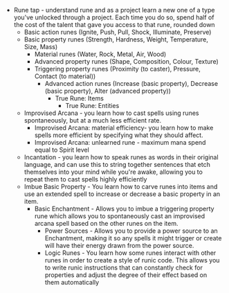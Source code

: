 
- Rune tap - understand rune and as a project learn a new one of a type you've unlocked through a project. Each time you do so, spend half of the cost of the talent that gave you access to that rune, rounded down
	- Basic action runes (Ignite, Push, Pull, Shock, Illuminate, Preserve)
	- Basic property runes (Strength, Hardness, Weight, Temperature, Size, Mass)
		- Material runes (Water, Rock, Metal, Air, Wood)
		- Advanced property runes (Shape, Composition, Colour, Texture)
		- Triggering property runes (Proximity (to caster), Pressure, Contact (to material))
			- Advanced action runes (Increase (basic property), Decrease (basic property), Alter (advanced property))
				- True Rune: Items
					- True Rune: Entities
	- Improvised Arcana - you learn how to cast spells using runes spontaneously, but at a much less efficient rate.
		- Improvised Arcana: material efficiency- you learn how to make spells more efficient by specifying what they should affect.
		- Improvised Arcana: unlearned rune - maximum mana spend equal to Spirit level
	- Incantation - you learn how to speak runes as words in their original language, and can use this to string together sentences that etch themselves into your mind while you're awake, allowing you to repeat them to cast spells highly efficiently
	- Imbue Basic Property - You learn how to carve runes into items and use an extended spell to increase or decrease a basic property in an item.
		- Basic Enchantment - Allows you to imbue a triggering property rune which allows you to spontaneously cast an improvised arcana spell based on the other runes on the item.
			- Power Sources - Allows you to provide a power source to an Enchantment, making it so any spells it might trigger or create will have their energy drawn from the power source.
			- Logic Runes - You learn how some runes interact with other runes in order to create a style of runic code. This allows you to write runic instructions that can constantly check for properties and adjust the degree of their effect based on them automatically